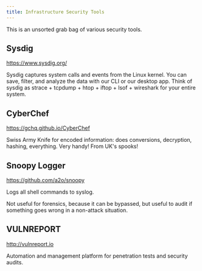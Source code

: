 ```yaml
---
title: Infrastructure Security Tools
---
```


This is an unsorted grab bag of various security tools.

## Sysdig

<https://www.sysdig.org/>

Sysdig captures system calls and events from the Linux kernel. You can save, filter, and analyze the data with our CLI or our desktop app. Think of sysdig as strace + tcpdump + htop + iftop + lsof + wireshark for your entire system.

## CyberChef

<https://gchq.github.io/CyberChef>

Swiss Army Knife for encoded information: does conversions, decryption, hashing, everything. Very handy! From UK's spooks!

## Snoopy Logger

<https://github.com/a2o/snoopy>

Logs all shell commands to syslog.

Not useful for forensics, because it can be bypassed, but useful to audit if something goes wrong in a non-attack situation.

## VULNREPORT

<http://vulnreport.io>

Automation and management platform for penetration tests and security audits.
